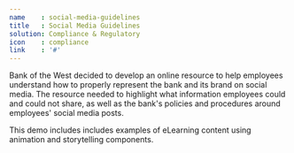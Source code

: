 ```yaml
---
name    : social-media-guidelines
title   : Social Media Guidelines
solution: Compliance & Regulatory
icon    : compliance
link    : '#'
---
```

Bank of the West decided to develop an online resource to help employees understand how to properly represent the bank and its brand on social media. The resource needed to highlight what information employees could and could not share, as well as the bank's policies and procedures around employees' social media posts.

This demo includes includes examples of eLearning content using animation and storytelling components.
